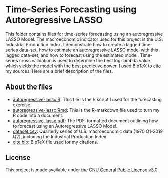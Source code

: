 # Time-Series Forecasting using Autoregressive LASSO
This folder contains files for time-series forecasting using an autoregressive LASSO Model. The macroeconomic indicator used for this project is the U.S. Industrial Production Index. I demonstrate how to create a lagged time-series data-set, how to estimate an autoregressive LASSO model with this lagged data-set, and how to forecast using the estimated model. Time-series cross validation is used to determine the best log-lambda value which yields the model with the best predictive power. I used BibTeX to cite my sources. Here are a brief description of the files.

## About the files
- [autoregressive-lasso.R](autoregressive-lasso.R): This file is the R script I used for the forecasting exercise.
- [autoregressive-lasso.Rmd](autoregressive-lasso.Rmd): This is the R-markdown file used to turn my R code into a document.
- [autoregressive-lasso.pdf](autoregressive-lasso.pdf): The PDF-formatted document outlining how to forecast using an Autoregressive LASSO Model. 
- [dataset.csv](dataset.csv): Quarterly series of U.S. macroeconomic data (1970 Q1-2019 Q2), including the Industrial Production Index 
- [cite.bib](cite.bib): BibTeX file used for my citations.

## License
This project is made available under the [GNU General Public License v3.0](https://www.gnu.org/licenses/gpl-3.0.en.html).
